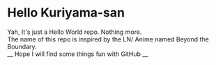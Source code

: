 Hello Kuriyama-san
==================

Yah, It's just a Hello World repo. Nothing more.  
The name of this repo is inspired by the LN/ Anime named Beyond the Boundary.  
__ Hope I will find some things fun with GitHub __

